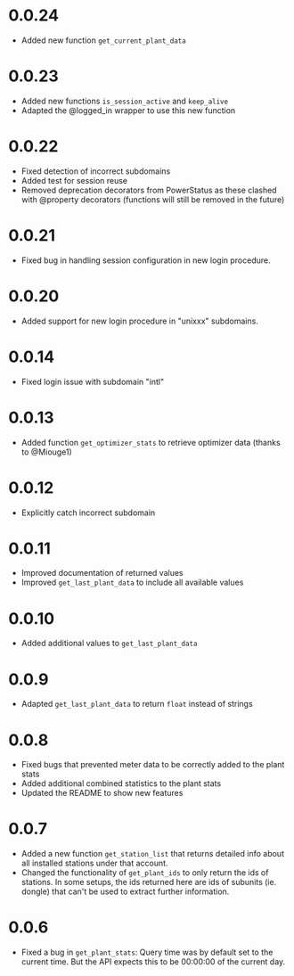 # 0.0.24

  * Added new function `get_current_plant_data`

# 0.0.23

  * Added new functions `is_session_active` and `keep_alive`
  * Adapted the @logged_in wrapper to use this new function

# 0.0.22

  * Fixed detection of incorrect subdomains
  * Added test for session reuse
  * Removed deprecation decorators from PowerStatus as these clashed with @property 
    decorators (functions will still be removed in the future)

# 0.0.21

  * Fixed bug in handling session configuration in new login procedure.

# 0.0.20

  * Added support for new login procedure in "unixxx" subdomains.

# 0.0.14

  * Fixed login issue with subdomain "intl"

# 0.0.13

  * Added function `get_optimizer_stats` to retrieve optimizer data (thanks to @Miouge1)

# 0.0.12

  * Explicitly catch incorrect subdomain

# 0.0.11

  * Improved documentation of returned values
  * Improved `get_last_plant_data` to include all available values

# 0.0.10

  * Added additional values to `get_last_plant_data`

# 0.0.9

  * Adapted `get_last_plant_data` to return `float` instead of strings

# 0.0.8

  * Fixed bugs that prevented meter data to be correctly added to the plant stats
  * Added additional combined statistics to the plant stats
  * Updated the README to show new features

# 0.0.7

  * Added a new function `get_station_list` that returns detailed info about all installed
    stations under that account.
  * Changed the functionality of `get_plant_ids` to only return the ids of stations. In some
    setups, the ids returned here are ids of subunits (ie. dongle) that can't be used to extract
    further information.

# 0.0.6

  * Fixed a bug in `get_plant_stats`: Query time was by default set to the current time.
    But the API expects this to be 00:00:00 of the current day.
